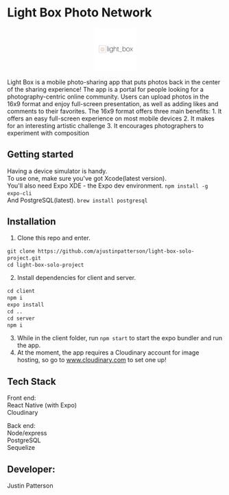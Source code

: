# Light Box Photo Network
<p align="center">
  <img src="./client/assets/light_box.png" style="max-width:20%">
</p>
Light Box is a mobile photo-sharing app that puts photos back in the center of the sharing experience! The app is a portal for people looking for a photography-centric online community.  Users can upload photos in the 16x9 format and enjoy full-screen presentation, as well as adding likes and comments to their favorites. The 16x9 format offers three main benefits:
1. It offers an easy full-screen experience on most mobile devices
2. It makes for an interesting artistic challenge
3. It encourages photographers to experiment with composition

## Getting started
Having a device simulator is handy.  
To use one, make sure you've got Xcode(latest version).  
You'll also need Expo XDE - the Expo dev environment. ```npm install -g expo-cli```  
And PostgreSQL(latest). ```brew install postgresql```

## Installation
1. Clone this repo and enter.  
```
git clone https://github.com/ajustinpatterson/light-box-solo-project.git
cd light-box-solo-project
```
2. Install dependencies for client and server.  
```
cd client
npm i
expo install
cd ..
cd server
npm i
```
3. While in the client folder, run `npm start` to start the expo bundler and run the app.
4. At the moment, the app requires a Cloudinary account for image hosting, so go to 
www.cloudinary.com to set one up!

## Tech Stack
Front end:  
React Native (with Expo)  
Cloudinary

Back end:  
Node/express  
PostgreSQL  
Sequelize  

## Developer:
Justin Patterson
